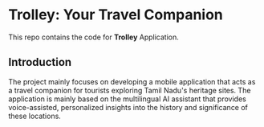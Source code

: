 # Trolley: Your Travel Companion

This repo contains the code for **Trolley** Application.

## Introduction

The project mainly focuses on developing a mobile application that acts as a travel companion for tourists exploring Tamil Nadu's heritage sites. The application is mainly based on the multilingual AI assistant that provides voice-assisted, personalized insights into the history and significance of these locations.

